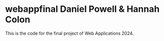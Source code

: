 # webappfinal Daniel Powell & Hannah Colon

This is the code for the final project of Web Applications 2024. 
